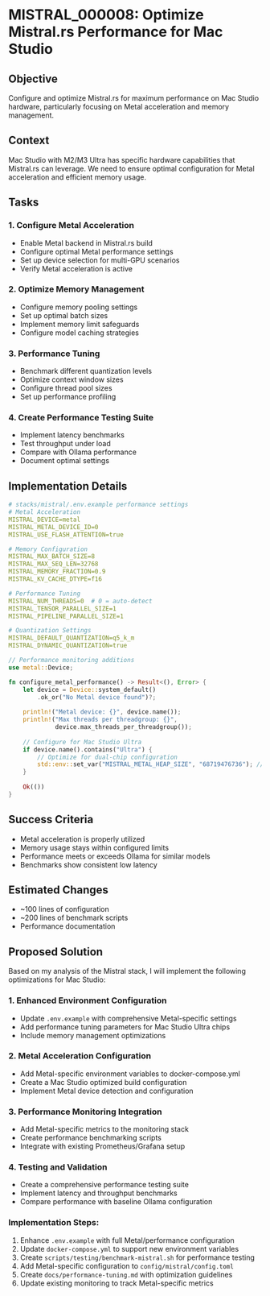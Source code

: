 # MISTRAL_000008: Optimize Mistral.rs Performance for Mac Studio

## Objective
Configure and optimize Mistral.rs for maximum performance on Mac Studio hardware, particularly focusing on Metal acceleration and memory management.

## Context
Mac Studio with M2/M3 Ultra has specific hardware capabilities that Mistral.rs can leverage. We need to ensure optimal configuration for Metal acceleration and efficient memory usage.

## Tasks

### 1. Configure Metal Acceleration
- Enable Metal backend in Mistral.rs build
- Configure optimal Metal performance settings
- Set up device selection for multi-GPU scenarios
- Verify Metal acceleration is active

### 2. Optimize Memory Management
- Configure memory pooling settings
- Set up optimal batch sizes
- Implement memory limit safeguards
- Configure model caching strategies

### 3. Performance Tuning
- Benchmark different quantization levels
- Optimize context window sizes
- Configure thread pool sizes
- Set up performance profiling

### 4. Create Performance Testing Suite
- Implement latency benchmarks
- Test throughput under load
- Compare with Ollama performance
- Document optimal settings

## Implementation Details

```yaml
# stacks/mistral/.env.example performance settings
# Metal Acceleration
MISTRAL_DEVICE=metal
MISTRAL_METAL_DEVICE_ID=0
MISTRAL_USE_FLASH_ATTENTION=true

# Memory Configuration
MISTRAL_MAX_BATCH_SIZE=8
MISTRAL_MAX_SEQ_LEN=32768
MISTRAL_MEMORY_FRACTION=0.9
MISTRAL_KV_CACHE_DTYPE=f16

# Performance Tuning
MISTRAL_NUM_THREADS=0  # 0 = auto-detect
MISTRAL_TENSOR_PARALLEL_SIZE=1
MISTRAL_PIPELINE_PARALLEL_SIZE=1

# Quantization Settings
MISTRAL_DEFAULT_QUANTIZATION=q5_k_m
MISTRAL_DYNAMIC_QUANTIZATION=true
```

```rust
// Performance monitoring additions
use metal::Device;

fn configure_metal_performance() -> Result<(), Error> {
    let device = Device::system_default()
        .ok_or("No Metal device found")?;
    
    println!("Metal device: {}", device.name());
    println!("Max threads per threadgroup: {}", 
             device.max_threads_per_threadgroup());
    
    // Configure for Mac Studio Ultra
    if device.name().contains("Ultra") {
        // Optimize for dual-chip configuration
        std::env::set_var("MISTRAL_METAL_HEAP_SIZE", "68719476736"); // 64GB
    }
    
    Ok(())
}
```

## Success Criteria
- Metal acceleration is properly utilized
- Memory usage stays within configured limits
- Performance meets or exceeds Ollama for similar models
- Benchmarks show consistent low latency

## Estimated Changes
- ~100 lines of configuration
- ~200 lines of benchmark scripts
- Performance documentation


## Proposed Solution

Based on my analysis of the Mistral stack, I will implement the following optimizations for Mac Studio:

### 1. Enhanced Environment Configuration
- Update `.env.example` with comprehensive Metal-specific settings
- Add performance tuning parameters for Mac Studio Ultra chips
- Include memory management optimizations

### 2. Metal Acceleration Configuration
- Add Metal-specific environment variables to docker-compose.yml
- Create a Mac Studio optimized build configuration
- Implement Metal device detection and configuration

### 3. Performance Monitoring Integration
- Add Metal-specific metrics to the monitoring stack
- Create performance benchmarking scripts
- Integrate with existing Prometheus/Grafana setup

### 4. Testing and Validation
- Create a comprehensive performance testing suite
- Implement latency and throughput benchmarks
- Compare performance with baseline Ollama configuration

### Implementation Steps:
1. Enhance `.env.example` with full Metal/performance configuration
2. Update `docker-compose.yml` to support new environment variables
3. Create `scripts/testing/benchmark-mistral.sh` for performance testing
4. Add Metal-specific configuration to `config/mistral/config.toml`
5. Create `docs/performance-tuning.md` with optimization guidelines
6. Update existing monitoring to track Metal-specific metrics